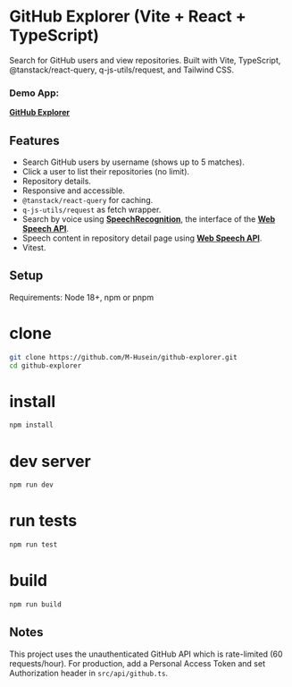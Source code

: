 # GitHub Explorer (Vite + React + TypeScript)

Search for GitHub users and view repositories. Built with Vite, TypeScript, @tanstack/react-query, q-js-utils/request, and Tailwind CSS.

### Demo App:

**[GitHub Explorer](https://github-explorer-q.netlify.app)**

## Features
- Search GitHub users by username (shows up to 5 matches).
- Click a user to list their repositories (no limit).
- Repository details.
- Responsive and accessible.
- `@tanstack/react-query` for caching.
- `q-js-utils/request` as fetch wrapper.
- Search by voice using **[SpeechRecognition](https://developer.mozilla.org/en-US/docs/Web/API/SpeechRecognition)**, the interface of the **[Web Speech API](https://developer.mozilla.org/en-US/docs/Web/API/Web_Speech_API)**.
- Speech content in repository detail page using **[Web Speech API](https://developer.mozilla.org/en-US/docs/Web/API/Web_Speech_API)**.
- Vitest.

## Setup
Requirements: Node 18+, npm or pnpm

# clone
```bash
git clone https://github.com/M-Husein/github-explorer.git
cd github-explorer
```

# install
```bash
npm install
```

# dev server
```bash
npm run dev
```

# run tests
```bash
npm run test
```

# build
```bash
npm run build
```

## Notes
This project uses the unauthenticated GitHub API which is rate-limited (60 requests/hour). For production, add a Personal Access Token and set Authorization header in `src/api/github.ts`.
